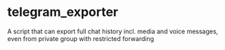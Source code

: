 # telegram_exporter
A script that can export full chat history incl. media and voice messages, even from private group with restricted forwarding

